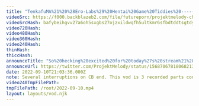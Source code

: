 ```yaml
---
title: "TenkafuMA%21%20%28Ero-Labs%29%20Hentai%20Game%20Tiddies%20--------%20%23ad%20%23%20sponsored%20%23%20hentai%20%23hentaigame%20%23anime%20%23slut%20person"
videoSrc: https://f000.backblazeb2.com/file/futureporn/projektmelody-chaturbate-2022-09-10.mp4
videoSrcHash: bafybeihgvv27a6oh5sxgbs27ojzxildwqfh5ultkmr6sfbdtddtsgtdypa?filename=projektmelody-chaturbate-2022-09-10.mp4
video720Hash: 
video480Hash: 
video360Hash: 
video240Hash: 
thinHash: 
thiccHash: 
announceTitle: "So%20hecking%20excited%20for%20today%27s%20stream%21%20I%27m%20live%20on%20CB%20playing%20an%20%40EROLABS_H%20game%2C%20%26%20I%27m%20feeling%20like%20Rance%2C%20what%20with%20all%20the%20big%20tiddie%20babes%20I%27ll%20conquer..%20also%2C%20we%27re%20playin%20eroge%20bingo"
announceUrl: https://twitter.com/ProjektMelody/status/1568706781806821377
date: 2022-09-10T21:03:36.000Z
note: Several interruptions on CB end. This vod is 3 recorded parts concatenated.
video240TmpFilePath: 
tmpFilePath: /root/2022-09-10.mp4
layout: layouts/vod.njk
---
```

